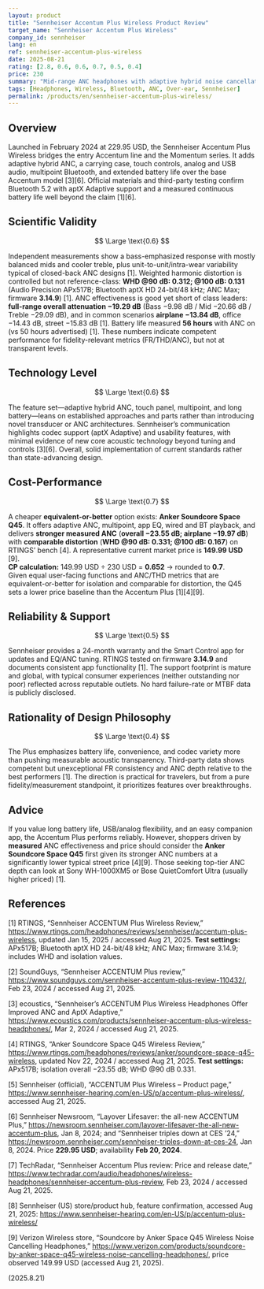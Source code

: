 ```yaml
---
layout: product
title: "Sennheiser Accentum Plus Wireless Product Review"
target_name: "Sennheiser Accentum Plus Wireless"
company_id: sennheiser
lang: en
ref: sennheiser-accentum-plus-wireless
date: 2025-08-21
rating: [2.8, 0.6, 0.6, 0.7, 0.5, 0.4]
price: 230
summary: "Mid-range ANC headphones with adaptive hybrid noise cancellation and 50-hour battery life (measured 56 hours), but facing strong competition from cheaper models with equal-or-better measured ANC performance."
tags: [Headphones, Wireless, Bluetooth, ANC, Over-ear, Sennheiser]
permalink: /products/en/sennheiser-accentum-plus-wireless/
---
```


## Overview

Launched in February 2024 at 229.95 USD, the Sennheiser Accentum Plus Wireless bridges the entry Accentum line and the Momentum series. It adds adaptive hybrid ANC, a carrying case, touch controls, analog and USB audio, multipoint Bluetooth, and extended battery life over the base Accentum model [3][6]. Official materials and third-party testing confirm Bluetooth 5.2 with aptX Adaptive support and a measured continuous battery life well beyond the claim [1][6].

## Scientific Validity

$$ \Large \text{0.6} $$

Independent measurements show a bass-emphasized response with mostly balanced mids and cooler treble, plus unit-to-unit/intra-wear variability typical of closed-back ANC designs [1]. Weighted harmonic distortion is controlled but not reference-class: **WHD @90 dB: 0.312; @100 dB: 0.131** (Audio Precision APx517B; Bluetooth aptX HD 24-bit/48 kHz; ANC Max; firmware **3.14.9**) [1]. ANC effectiveness is good yet short of class leaders: **full-range overall attenuation −19.29 dB** (Bass −9.98 dB / Mid −20.66 dB / Treble −29.09 dB), and in common scenarios **airplane −13.84 dB**, office −14.43 dB, street −15.83 dB [1]. Battery life measured **56 hours** with ANC on (vs 50 hours advertised) [1]. These numbers indicate competent performance for fidelity-relevant metrics (FR/THD/ANC), but not at transparent levels.

## Technology Level

$$ \Large \text{0.6} $$

The feature set—adaptive hybrid ANC, touch panel, multipoint, and long battery—leans on established approaches and parts rather than introducing novel transducer or ANC architectures. Sennheiser’s communication highlights codec support (aptX Adaptive) and usability features, with minimal evidence of new core acoustic technology beyond tuning and controls [3][6]. Overall, solid implementation of current standards rather than state-advancing design.

## Cost-Performance

$$ \Large \text{0.7} $$

A cheaper **equivalent-or-better** option exists: **Anker Soundcore Space Q45**. It offers adaptive ANC, multipoint, app EQ, wired and BT playback, and delivers **stronger measured ANC** (**overall −23.55 dB; airplane −19.97 dB**) with **comparable distortion** (**WHD @90 dB: 0.331; @100 dB: 0.167**) on RTINGS’ bench [4]. A representative current market price is **149.99 USD** [9].  
**CP calculation:** 149.99 USD ÷ 230 USD = **0.652** → rounded to **0.7**.  
Given equal user-facing functions and ANC/THD metrics that are equivalent-or-better for isolation and comparable for distortion, the Q45 sets a lower price baseline than the Accentum Plus [1][4][9].

## Reliability & Support

$$ \Large \text{0.5} $$

Sennheiser provides a 24-month warranty and the Smart Control app for updates and EQ/ANC tuning. RTINGS tested on firmware **3.14.9** and documents consistent app functionality [1]. The support footprint is mature and global, with typical consumer experiences (neither outstanding nor poor) reflected across reputable outlets. No hard failure-rate or MTBF data is publicly disclosed.

## Rationality of Design Philosophy

$$ \Large \text{0.4} $$

The Plus emphasizes battery life, convenience, and codec variety more than pushing measurable acoustic transparency. Third-party data shows competent but unexceptional FR consistency and ANC depth relative to the best performers [1]. The direction is practical for travelers, but from a pure fidelity/measurement standpoint, it prioritizes features over breakthroughs.

## Advice

If you value long battery life, USB/analog flexibility, and an easy companion app, the Accentum Plus performs reliably. However, shoppers driven by **measured** ANC effectiveness and price should consider the **Anker Soundcore Space Q45** first given its stronger ANC numbers at a significantly lower typical street price [4][9]. Those seeking top-tier ANC depth can look at Sony WH-1000XM5 or Bose QuietComfort Ultra (usually higher priced) [1].

## References

[1] RTINGS, “Sennheiser ACCENTUM Plus Wireless Review,” https://www.rtings.com/headphones/reviews/sennheiser/accentum-plus-wireless, updated Jan 15, 2025 / accessed Aug 21, 2025. **Test settings:** APx517B; Bluetooth aptX HD 24-bit/48 kHz; ANC Max; firmware 3.14.9; includes WHD and isolation values.

[2] SoundGuys, “Sennheiser ACCENTUM Plus review,” https://www.soundguys.com/sennheiser-accentum-plus-review-110432/, Feb 23, 2024 / accessed Aug 21, 2025.

[3] ecoustics, “Sennheiser’s ACCENTUM Plus Wireless Headphones Offer Improved ANC and AptX Adaptive,” https://www.ecoustics.com/products/sennheiser-accentum-plus-wireless-headphones/, Mar 2, 2024 / accessed Aug 21, 2025.

[4] RTINGS, “Anker Soundcore Space Q45 Wireless Review,” https://www.rtings.com/headphones/reviews/anker/soundcore-space-q45-wireless, updated Nov 22, 2024 / accessed Aug 21, 2025. **Test settings:** APx517B; isolation overall −23.55 dB; WHD @90 dB 0.331.

[5] Sennheiser (official), “ACCENTUM Plus Wireless – Product page,” https://www.sennheiser-hearing.com/en-US/p/accentum-plus-wireless/, accessed Aug 21, 2025.

[6] Sennheiser Newsroom, “Layover Lifesaver: the all-new ACCENTUM Plus,” https://newsroom.sennheiser.com/layover-lifesaver-the-all-new-accentum-plus, Jan 8, 2024; and “Sennheiser triples down at CES ’24,” https://newsroom.sennheiser.com/sennheiser-triples-down-at-ces-24, Jan 8, 2024. Price **229.95 USD**; availability **Feb 20, 2024**.

[7] TechRadar, “Sennheiser Accentum Plus review: Price and release date,” https://www.techradar.com/audio/headphones/wireless-headphones/sennheiser-accentum-plus-review, Feb 23, 2024 / accessed Aug 21, 2025.

[8] Sennheiser (US) store/product hub, feature confirmation, accessed Aug 21, 2025: https://www.sennheiser-hearing.com/en-US/p/accentum-plus-wireless/

[9] Verizon Wireless store, “Soundcore by Anker Space Q45 Wireless Noise Cancelling Headphones,” https://www.verizon.com/products/soundcore-by-anker-space-q45-wireless-noise-cancelling-headphones/, price observed 149.99 USD (accessed Aug 21, 2025).

(2025.8.21)

